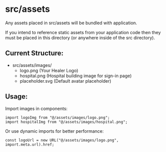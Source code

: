 # src/assets

Any assets placed in src/assets will be bundled with application.

If you intend to reference static assets from your application code then they must be placed in this directory (or anywhere inside of the src directory).

## Current Structure:

- src/assets/images/
  - logo.png (Your Healer Logo)
  - hospital.png (Hospital building image for sign-in page)
  - placeholder.svg (Default avatar placeholder)

## Usage:

Import images in components:

```tsx
import logoImg from "@/assets/images/logo.png";
import hospitalImg from "@/assets/images/hospital.png";
```

Or use dynamic imports for better performance:

```tsx
const logoUrl = new URL("@/assets/images/logo.png", import.meta.url).href;
```
